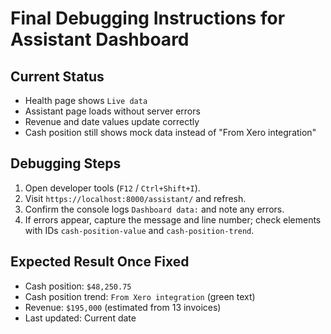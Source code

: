# Final Debugging Instructions for Assistant Dashboard

## Current Status
- Health page shows `Live data`
- Assistant page loads without server errors
- Revenue and date values update correctly
- Cash position still shows mock data instead of "From Xero integration"

## Debugging Steps
1. Open developer tools (`F12` / `Ctrl+Shift+I`).
2. Visit `https://localhost:8000/assistant/` and refresh.
3. Confirm the console logs `Dashboard data:` and note any errors.
4. If errors appear, capture the message and line number; check elements with IDs `cash-position-value` and `cash-position-trend`.

## Expected Result Once Fixed
- Cash position: `$48,250.75`
- Cash position trend: `From Xero integration` (green text)
- Revenue: `$195,000` (estimated from 13 invoices)
- Last updated: Current date
